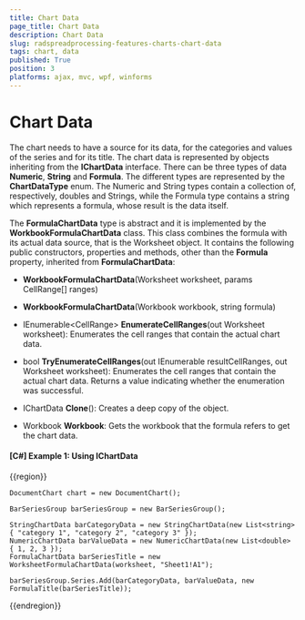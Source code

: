 ```yaml
---
title: Chart Data
page_title: Chart Data
description: Chart Data
slug: radspreadprocessing-features-charts-chart-data
tags: chart, data
published: True
position: 3
platforms: ajax, mvc, wpf, winforms
---
```


# Chart Data

The chart needs to have a source for its data, for the categories and values of the series and for its title. The chart data is represented by objects inheriting from the **IChartData** interface. There can be three types of data  **Numeric**, **String** and **Formula**. The different types are represented by the **ChartDataType** enum. The Numeric and String types contain a collection of, respectively, doubles and Strings, while the Formula type contains a string which represents a formula, whose result is the data itself.

The **FormulaChartData** type is abstract and it is implemented by the **WorkbookFormulaChartData** class. This class combines the formula with its actual data source, that is the Worksheet object. It contains the following public constructors, properties and methods, other than the **Formula** property, inherited from **FormulaChartData**:

- **WorkbookFormulaChartData**(Worksheet worksheet, params CellRange[] ranges)

- **WorkbookFormulaChartData**(Workbook workbook, string formula)

- IEnumerable&lt;CellRange&gt; **EnumerateCellRanges**(out Worksheet worksheet): Enumerates the cell ranges that contain the actual chart data.

- bool **TryEnumerateCellRanges**(out IEnumerable<CellRange> resultCellRanges, out Worksheet worksheet): Enumerates the cell ranges that contain the actual chart data. Returns a value indicating whether the enumeration was successful.

- IChartData **Clone**(): Creates a deep copy of the object.

- Workbook **Workbook**: Gets the workbook that the formula refers to get the chart data.

#### [C#] Example 1: Using IChartData
{{region}}

	DocumentChart chart = new DocumentChart();
	
	BarSeriesGroup barSeriesGroup = new BarSeriesGroup();
	
	StringChartData barCategoryData = new StringChartData(new List<string> { "category 1", "category 2", "category 3" });
	NumericChartData barValueData = new NumericChartData(new List<double> { 1, 2, 3 });
	FormulaChartData barSeriesTitle = new WorksheetFormulaChartData(worksheet, "Sheet1!A1");
	
	barSeriesGroup.Series.Add(barCategoryData, barValueData, new FormulaTitle(barSeriesTitle));

{{endregion}}